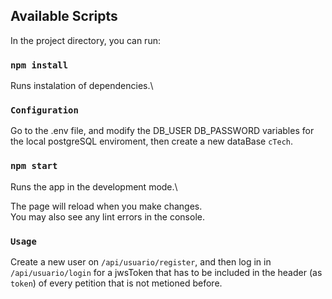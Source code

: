 ## Available Scripts

In the project directory, you can run:

### `npm install`

Runs instalation of dependencies.\


### `Configuration`
 
Go to the .env file, and modify the DB_USER DB_PASSWORD variables for the local postgreSQL enviroment, then create a new dataBase `cTech`.


### `npm start`

Runs the app in the development mode.\

The page will reload when you make changes.\
You may also see any lint errors in the console.


### `Usage`

Create a new user on `/api/usuario/register`, and then log in in `/api/usuario/login` for a jwsToken that has to be included in the header (as `token`) of every petition that is not metioned before.
